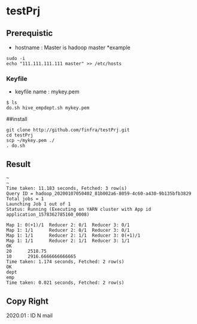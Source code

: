 # testPrj
## Prerequistic
* hostname : Master is hadoop master
*example
```
sudo -i
echo "111.111.111.111 master" >> /etc/hosts
```

### Keyfile
* keyfile name : mykey.pem
```
$ ls
do.sh hive_empdept.sh mykey.pem
```

##install
```
git clone http://github.com/finfra/testPrj.git
cd testPrj
scp ~/mykey.pem ./
. do.sh
```

## Result
```
~
~
Time taken: 11.183 seconds, Fetched: 3 row(s)
Query ID = hadoop_20200107050402_81b002a6-8059-4c60-a430-9b135bfb3829
Total jobs = 1
Launching Job 1 out of 1
Status: Running (Executing on YARN cluster with App id application_1578362785160_0008)

Map 1: 0(+1)/1  Reducer 2: 0/1  Reducer 3: 0/1
Map 1: 1/1      Reducer 2: 0/1  Reducer 3: 0/1
Map 1: 1/1      Reducer 2: 1/1  Reducer 3: 0(+1)/1
Map 1: 1/1      Reducer 2: 1/1  Reducer 3: 1/1
OK
20      2518.75
10      2916.6666666666665
Time taken: 1.174 seconds, Fetched: 2 row(s)
OK
dept
emp
Time taken: 0.021 seconds, Fetched: 2 row(s)

```

## Copy Right
2020.01 : ID N mail
